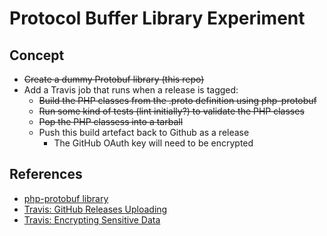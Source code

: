 # Protocol Buffer Library Experiment

## Concept

* ~~Create a dummy Protobuf library (this repo)~~
* Add a Travis job that runs when a release is tagged:
  * ~~Build the PHP classes from the .proto definition using php-protobuf~~
  * ~~Run some kind of tests (lint initially?) to validate the PHP classes~~
  * ~~Pop the PHP classess into a tarball~~
  * Push this build artefact back to Github as a release
    * The GitHub OAuth key will need to be encrypted

## References

* [php-protobuf library](https://github.com/allegro/php-protobuf)
* [Travis: GitHub Releases Uploading](http://docs.travis-ci.com/user/deployment/releases/)
* [Travis: Encrypting Sensitive Data](http://docs.travis-ci.com/user/encryption-keys/)
